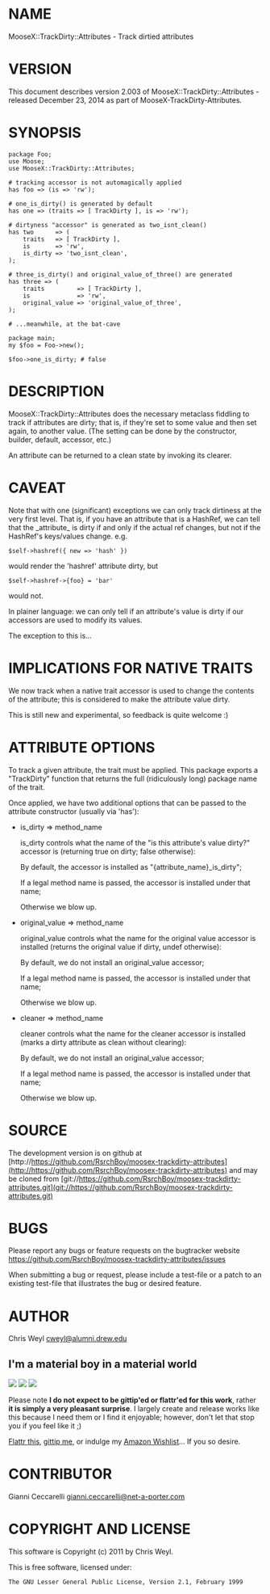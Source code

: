 # NAME

MooseX::TrackDirty::Attributes - Track dirtied attributes

# VERSION

This document describes version 2.003 of MooseX::TrackDirty::Attributes - released December 23, 2014 as part of MooseX-TrackDirty-Attributes.

# SYNOPSIS

    package Foo;
    use Moose;
    use MooseX::TrackDirty::Attributes;

    # tracking accessor is not automagically applied
    has foo => (is => 'rw');

    # one_is_dirty() is generated by default
    has one => (traits => [ TrackDirty ], is => 'rw');

    # dirtyness "accessor" is generated as two_isnt_clean()
    has two      => (
        traits   => [ TrackDirty ],
        is       => 'rw',
        is_dirty => 'two_isnt_clean',
    );

    # three_is_dirty() and original_value_of_three() are generated
    has three => (
        traits         => [ TrackDirty ],
        is             => 'rw',
        original_value => 'original_value_of_three',
    );

    # ...meanwhile, at the bat-cave

    package main;
    my $foo = Foo->new();

    $foo->one_is_dirty; # false

# DESCRIPTION

MooseX::TrackDirty::Attributes does the necessary metaclass fiddling to track
if attributes are dirty; that is, if they're set to some value and then set
again, to another value.  (The setting can be done by the constructor,
builder, default, accessor, etc.)

An attribute can be returned to a clean state by invoking its clearer.

# CAVEAT

Note that with one (significant) exceptions we can only track
dirtiness at the very first level.  That is, if you have an attribute that is
a HashRef, we can tell that the \_attribute\_ is dirty if and only if the
actual ref changes, but not if the HashRef's keys/values change. e.g.

    $self->hashref({ new => 'hash' })

would render the 'hashref' attribute dirty, but

    $self->hashref->{foo} = 'bar'

would not.

In plainer language: we can only tell if an attribute's value is dirty if our
accessors are used to modify its values.

The exception to this is...

# IMPLICATIONS FOR NATIVE TRAITS

We now track when a native trait accessor is used to change the contents of
the attribute; this is considered to make the attribute value dirty.

This is still new and experimental, so feedback is quite welcome :)

# ATTRIBUTE OPTIONS

To track a given attribute, the trait must be applied.  This package exports a
"TrackDirty" function that returns the full (ridiculously long) package name
of the trait.

Once applied, we have two additional options that can be passed to the
attribute constructor (usually via 'has'):

- is\_dirty => method\_name

    is\_dirty controls what the name of the "is this attribute's value dirty?"
    accessor is (returning true on dirty; false otherwise):

    By default, the accessor is installed as "{attribute\_name}\_is\_dirty";

    If a legal method name is passed, the accessor is installed under that name;

    Otherwise we blow up.

- original\_value => method\_name

    original\_value controls what the name for the original value accessor is
    installed (returns the original value if dirty, undef otherwise):

    By default, we do not install an original\_value accessor;

    If a legal method name is passed, the accessor is installed under that name;

    Otherwise we blow up.

- cleaner => method\_name

    cleaner controls what the name for the cleaner accessor is
    installed (marks a dirty attribute as clean without clearing):

    By default, we do not install an original\_value accessor;

    If a legal method name is passed, the accessor is installed under that name;

    Otherwise we blow up.

# SOURCE

The development version is on github at [http://https://github.com/RsrchBoy/moosex-trackdirty-attributes](http://https://github.com/RsrchBoy/moosex-trackdirty-attributes)
and may be cloned from [git://https://github.com/RsrchBoy/moosex-trackdirty-attributes.git](git://https://github.com/RsrchBoy/moosex-trackdirty-attributes.git)

# BUGS

Please report any bugs or feature requests on the bugtracker website
https://github.com/RsrchBoy/moosex-trackdirty-attributes/issues

When submitting a bug or request, please include a test-file or a
patch to an existing test-file that illustrates the bug or desired
feature.

# AUTHOR

Chris Weyl <cweyl@alumni.drew.edu>

## I'm a material boy in a material world

<div>
    <a href="https://www.gittip.com/RsrchBoy/"><img src="https://raw.githubusercontent.com/gittip/www.gittip.com/master/www/assets/%25version/logo.png" /></a>
    <a href="http://bit.ly/rsrchboys-wishlist"><img src="http://wps.io/wp-content/uploads/2014/05/amazon_wishlist.resized.png" /></a>
    <a href="https://flattr.com/submit/auto?user_id=RsrchBoy&url=https%3A%2F%2Fgithub.com%2FRsrchBoy%2Fmoosex-trackdirty-attributes&title=RsrchBoy's%20CPAN%20MooseX-TrackDirty-Attributes&tags=%22RsrchBoy's%20MooseX-TrackDirty-Attributes%20in%20the%20CPAN%22"><img src="http://api.flattr.com/button/flattr-badge-large.png" /></a>
</div>

Please note **I do not expect to be gittip'ed or flattr'ed for this work**,
rather **it is simply a very pleasant surprise**. I largely create and release
works like this because I need them or I find it enjoyable; however, don't let
that stop you if you feel like it ;)

[Flattr this](https://flattr.com/submit/auto?user_id=RsrchBoy&url=https%3A%2F%2Fgithub.com%2FRsrchBoy%2Fmoosex-trackdirty-attributes&title=RsrchBoy&#x27;s%20CPAN%20MooseX-TrackDirty-Attributes&tags=%22RsrchBoy&#x27;s%20MooseX-TrackDirty-Attributes%20in%20the%20CPAN%22),
[gittip me](https://www.gittip.com/RsrchBoy/), or indulge my
[Amazon Wishlist](http://bit.ly/rsrchboys-wishlist)...  If you so desire.

# CONTRIBUTOR

Gianni Ceccarelli <gianni.ceccarelli@net-a-porter.com>

# COPYRIGHT AND LICENSE

This software is Copyright (c) 2011 by Chris Weyl.

This is free software, licensed under:

    The GNU Lesser General Public License, Version 2.1, February 1999
